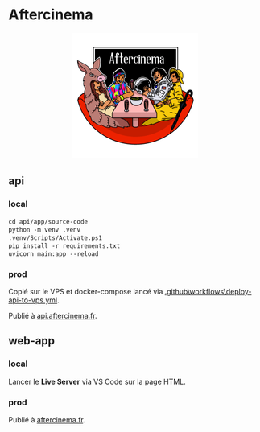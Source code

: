 # Aftercinema

<p align="center">
<img src="web-app/assets/logos/logo500x500px.png" width="250" height="250" />
</p>

## api

### local

```
cd api/app/source-code
python -m venv .venv
.venv/Scripts/Activate.ps1
pip install -r requirements.txt
uvicorn main:app --reload
```

### prod

Copié sur le VPS et docker-compose lancé via [.github\workflows\deploy-api-to-vps.yml](.github\workflows\deploy-api-to-vps.yml).

Publié à [api.aftercinema.fr](https://api.aftercinema.fr).

## web-app

### local

Lancer le **Live Server** via VS Code sur la page HTML.

### prod

Publié à [aftercinema.fr](https://aftercinema.fr).
